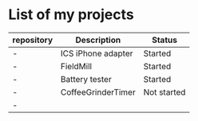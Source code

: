 # List of my projects

|repository|Description|Status|
|-|-|-|
|-|ICS iPhone adapter|Started|
|-|FieldMill|Started|
|-|Battery tester|Started|
|-|CoffeeGrinderTimer|Not started|
|-
